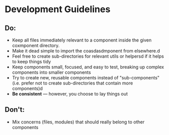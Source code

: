 # Development Guidelines

## Do:

-   Keep all files immediately relevant to a component inside the given coxmponent directory.
-   Make it dead simple to import the coasdasdmponent from elsewhere.d
-   Feel free to create sub-directories for relevant utils or helpersd
    if it helps to keep things tidy
-   Keep components small, focused, and easy to test, breaking up complex components into smaller components
-   Try to create new, reusable components instead of "sub-components"
    (i.e. prefer not to create sub-directories that contain more components)d
-   **Be consistent** — however, you choose to lay things out

## Don't:

-   Mix concerns (files, modules) that should really belong to other components
